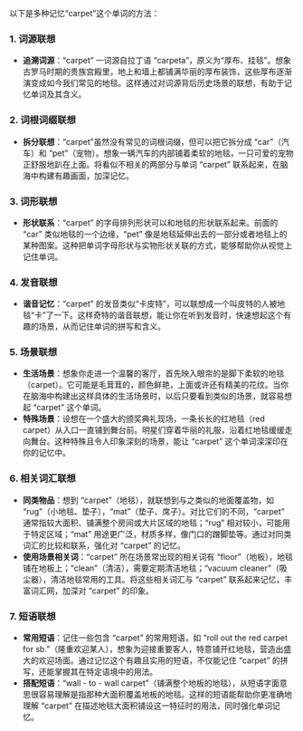 以下是多种记忆“carpet”这个单词的方法：

### 1. 词源联想
 - **追溯词源**：“carpet” 一词源自拉丁语 “carpeta”，原义为“厚布、挂毯”。想象古罗马时期的贵族宫殿里，地上和墙上都铺满华丽的厚布装饰，这些厚布逐渐演变成如今我们常见的地毯。这样通过对词源背后历史场景的联想，有助于记忆单词及其含义。

### 2. 词根词缀联想
 - **拆分联想**：“carpet”虽然没有常见的词根词缀，但可以把它拆分成 “car”（汽车）和 “pet”（宠物）。想象一辆汽车的内部铺着柔软的地毯，一只可爱的宠物正舒服地趴在上面。将看似不相关的两部分与单词 “carpet” 联系起来，在脑海中构建有趣画面，加深记忆。

### 3. 词形联想
 - **形状联系**：“carpet” 的字母排列形状可以和地毯的形状联系起来。前面的 “car” 类似地毯的一个边缘，“pet” 像是地毯延伸出去的一部分或者地毯上的某种图案。这种把单词字母形状与实物形状关联的方式，能够帮助你从视觉上记住单词。

### 4. 发音联想
 - **谐音记忆**：“carpet” 的发音类似“卡皮特”，可以联想成一个叫皮特的人被地毯“卡”了一下。这样奇特的谐音联想，能让你在听到发音时，快速想起这个有趣的场景，从而记住单词的拼写和含义。

### 5. 场景联想
 - **生活场景**：想象你走进一个温馨的客厅，首先映入眼帘的是脚下柔软的地毯（carpet）。它可能是毛茸茸的，颜色鲜艳，上面或许还有精美的花纹。当你在脑海中构建出这样具体的生活场景时，以后只要看到类似的场景，就容易想起 “carpet” 这个单词。
 - **特殊场景**：设想在一个盛大的颁奖典礼现场，一条长长的红地毯（red carpet）从入口一直铺到舞台前。明星们穿着华丽的礼服，沿着红地毯缓缓走向舞台。这种特殊且令人印象深刻的场景，能让 “carpet” 这个单词深深印在你的记忆中。

### 6. 相关词汇联想
 - **同类物品**：想到 “carpet”（地毯），就联想到与之类似的地面覆盖物，如 “rug”（小地毯、垫子），“mat”（垫子、席子）。对比它们的不同，“carpet” 通常指较大面积、铺满整个房间或大片区域的地毯；“rug” 相对较小，可能用于特定区域；“mat” 用途更广泛，材质多样，像门口的蹭脚垫等。通过对同类词汇的比较和联系，强化对 “carpet” 的记忆。
 - **使用场景相关词**：“carpet” 所在场景常出现的相关词有 “floor”（地板），地毯铺在地板上；“clean”（清洁），需要定期清洁地毯；“vacuum cleaner”（吸尘器），清洁地毯常用的工具。将这些相关词汇与 “carpet” 联系起来记忆，丰富词汇网，加深对 “carpet” 的印象。

### 7. 短语联想
 - **常用短语**：记住一些包含 “carpet” 的常用短语，如 “roll out the red carpet for sb.”（隆重欢迎某人），想象为迎接重要客人，特意铺开红地毯，营造出盛大的欢迎场面。通过记忆这个有趣且实用的短语，不仅能记住 “carpet” 的拼写，还能掌握其在特定语境中的用法。
 - **搭配短语**：“wall - to - wall carpet”（铺满整个地板的地毯），从短语字面意思很容易理解是指那种大面积覆盖地板的地毯。这样的短语能帮助你更准确地理解 “carpet” 在描述地毯大面积铺设这一特征时的用法，同时强化单词记忆。 